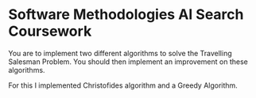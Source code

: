 # Software Methodologies AI Search Coursework

You are to implement two different algorithms to solve the Travelling Salesman Problem. You should then implement an improvement on these algorithms.

For this I implemented Christofides algorithm and a Greedy Algorithm.
